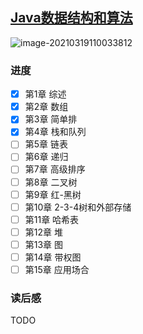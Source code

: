 ## [Java数据结构和算法](https://book.douban.com/subject/1144007/)

![image-20210319110033812](https://s3.ax1x.com/2021/03/19/6Rj526.png)

### 进度

- [x] 第1章 综述
- [x] 第2章 数组
- [x] 第3章 简单排
- [x] 第4章 栈和队列
- [ ] 第5章 链表
- [ ] 第6章 递归
- [ ] 第7章 高级排序
- [ ] 第8章 二叉树
- [ ] 第9章 红-黑树
- [ ] 第10章 2-3-4树和外部存储
- [ ] 第11章 哈希表
- [ ] 第12章 堆
- [ ] 第13章 图
- [ ] 第14章 带权图
- [ ] 第15章 应用场合

### 读后感

TODO
